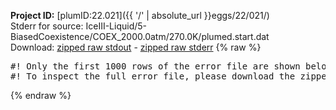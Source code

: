 **Project ID:** [plumID:22.021]({{ '/' | absolute_url }}eggs/22/021/)  
Stderr for source:  IceIII-Liquid/5-BiasedCoexistence/COEX_2000.0atm/270.0K/plumed.start.dat   
Download: [zipped raw stdout](plumed.start.dat.plumed.stdout.txt.zip) - [zipped raw stderr](plumed.start.dat.plumed.stderr.txt.zip) 
{% raw %}
<pre>
#! Only the first 1000 rows of the error file are shown below
#! To inspect the full error file, please download the zipped raw stderr file above
</pre>
{% endraw %}
